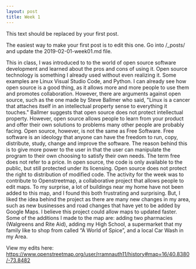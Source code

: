 ```yaml
---
layout: post
title: Week 1
---
```



This text should be replaced by your first post. 

The easiest way to make your first post is to edit this one. 
Go into /_posts/ and update the 2019-02-01-week01.md file. 


This in class, I was introduced to to the world of open source software development and learned about the pros and cons of using it. Open source technology is something I already used without even realizing it. Some examples are Linux Visual Studio Code, and Python. I can already see how open source is a good thing, as it allows more and more people to use them and promotes collaboration. However, there are arguments against open source, such as the one made by Steve Ballmer who said, "Linux is a cancer that attaches itself in an intellectual property sense to everything it touches." Ballmer suggests that open source does not protect intellectual property. However, open source allows people to learn from your product and offer their own solutions to problems many other people are probably facing.
Open source, however, is not the same as Free Software. Free software is an ideology that anyone can have the freedom to run, copy, distribute, study, change and improve the software. The reason behind this is to give more power to the user in that the user can manipulate the program to their own choosing to satisfy their own needs. The term free does not refer to a price. In open source, the code is only available to the public, but still protected under its licensing. Open source does not protect the right to distribution of modified code.
	The activity for the week was to contribute to Openstreetmap, a collaborative project that allows people to edit maps. To my surprise, a lot of buildings near my home have not been added to this map, and I found this both frustrating and surprising. But, I liked the idea behind the project as there are many new changes in my area, such as new businesses and road changes that have yet to be added by Google Maps. I believe this project could allow maps to updated faster.
Some of the additions I made to the map are: adding two pharmacies (Walgreens and Rite Aid), adding my High School, a supermarket that my family like to shop from called “A World of Spice”, and a local Car Wash in my Area.

View my edits here:
https://www.openstreetmap.org/user/rramnauth11/history#map=16/40.8380/-73.8482

